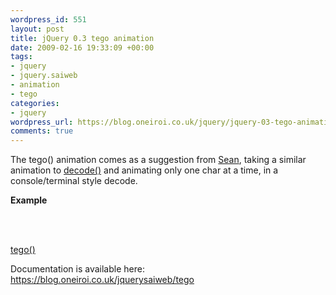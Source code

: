 ```yaml
--- 
wordpress_id: 551
layout: post
title: jQuery 0.3 tego animation
date: 2009-02-16 19:33:09 +00:00
tags: 
- jquery
- jquery.saiweb
- animation
- tego
categories: 
- jquery
wordpress_url: https://blog.oneiroi.co.uk/jquery/jquery-03-tego-animation
comments: true
---
```

The tego() animation comes as a suggestion from <a href="https://www.sean-barton.co.uk/">Sean</a>, taking a similar animation to <a href="https://blog.oneiroi.co.uk/jquerysaiweb/decode">decode()</a> and animating only one char at a time, in a console/terminal style decode.

<strong>Example</strong>
<p><script type="text/javascript" src="https://ajax.googleapis.com/ajax/libs/jquery/1.2.6/jquery.min.js"></script><br />
<script src="https://svn.blog.oneiroi.co.uk/branches/jquery_plugin/tags/0.3/jquery.saiweb.min.js" type="text/javascript"></script><br />
<a name="tego"></a></p>
<div id='tego_div_id'></div>
<p><a href="#tego" onclick="$('#tego_div_id').tego({delay: 20, text: 'This text is being animated by tego'});">tego()</a></p>

Documentation is available here: <a href="https://blog.oneiroi.co.uk/jquerysaiweb/tego">https://blog.oneiroi.co.uk/jquerysaiweb/tego</a>

